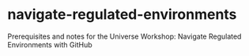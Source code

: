 # navigate-regulated-environments
Prerequisites and notes for the Universe Workshop: Navigate Regulated Environments with GitHub
